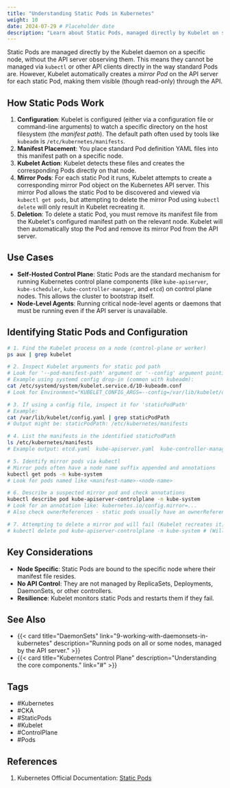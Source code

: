 ```yaml
---
title: "Understanding Static Pods in Kubernetes"
weight: 10
date: 2024-07-29 # Placeholder date
description: "Learn about Static Pods, managed directly by Kubelet on specific nodes, often used for control plane components."
---
```


Static Pods are managed directly by the Kubelet daemon on a specific node, without the API server observing them. This means they cannot be managed via `kubectl` or other API clients directly in the way standard Pods are. However, Kubelet automatically creates a *mirror Pod* on the API server for each static Pod, making them visible (though read-only) through the API.

## How Static Pods Work

1.  **Configuration**: Kubelet is configured (either via a configuration file or command-line arguments) to watch a specific directory on the host filesystem (the *manifest path*). The default path often used by tools like `kubeadm` is `/etc/kubernetes/manifests`.
2.  **Manifest Placement**: You place standard Pod definition YAML files into this manifest path on a specific node.
3.  **Kubelet Action**: Kubelet detects these files and creates the corresponding Pods directly on that node.
4.  **Mirror Pods**: For each static Pod it runs, Kubelet attempts to create a corresponding mirror Pod object on the Kubernetes API server. This mirror Pod allows the static Pod to be discovered and viewed via `kubectl get pods`, but attempting to delete the mirror Pod using `kubectl delete` will only result in Kubelet recreating it.
5.  **Deletion**: To delete a static Pod, you must remove its manifest file from the Kubelet's configured manifest path on the relevant node. Kubelet will then automatically stop the Pod and remove its mirror Pod from the API server.

## Use Cases

- **Self-Hosted Control Plane**: Static Pods are the standard mechanism for running Kubernetes control plane components (like `kube-apiserver`, `kube-scheduler`, `kube-controller-manager`, and `etcd`) on control plane nodes. This allows the cluster to bootstrap itself.
- **Node-Level Agents**: Running critical node-level agents or daemons that must be running even if the API server is unavailable.

## Identifying Static Pods and Configuration

```bash
# 1. Find the Kubelet process on a node (control-plane or worker)
ps aux | grep kubelet

# 2. Inspect Kubelet arguments for static pod path
# Look for '--pod-manifest-path' argument or '--config' argument pointing to a kubelet config file.
# Example using systemd config drop-in (common with kubeadm):
cat /etc/systemd/system/kubelet.service.d/10-kubeadm.conf
# Look for Environment="KUBELET_CONFIG_ARGS=--config=/var/lib/kubelet/config.yaml"

# 3. If using a config file, inspect it for 'staticPodPath'
# Example:
cat /var/lib/kubelet/config.yaml | grep staticPodPath
# Output might be: staticPodPath: /etc/kubernetes/manifests

# 4. List the manifests in the identified staticPodPath
ls /etc/kubernetes/manifests
# Example output: etcd.yaml  kube-apiserver.yaml  kube-controller-manager.yaml  kube-scheduler.yaml

# 5. Identify mirror pods via kubectl
# Mirror pods often have a node name suffix appended and annotations
kubectl get pods -n kube-system
# Look for pods named like <manifest-name>-<node-name>

# 6. Describe a suspected mirror pod and check annotations
kubectl describe pod kube-apiserver-controlplane -n kube-system
# Look for an annotation like: kubernetes.io/config.mirror=...
# Also check ownerReferences - static pods usually have an ownerReference pointing to the Node object.

# 7. Attempting to delete a mirror pod will fail (Kubelet recreates it)
# kubectl delete pod kube-apiserver-controlplane -n kube-system # (Will be recreated)
```

## Key Considerations

- **Node Specific**: Static Pods are bound to the specific node where their manifest file resides.
- **No API Control**: They are not managed by ReplicaSets, Deployments, DaemonSets, or other controllers.
- **Resilience**: Kubelet monitors static Pods and restarts them if they fail.

## See Also

- {{< card title="DaemonSets" link="9-working-with-daemonsets-in-kubernetes" description="Running pods on all or some nodes, managed by the API server." >}}
- {{< card title="Kubernetes Control Plane" description="Understanding the core components." link="#" >}} <!-- Add link -->

## Tags

- #Kubernetes
- #CKA
- #StaticPods
- #Kubelet
- #ControlPlane
- #Pods

## References

1.  Kubernetes Official Documentation: [Static Pods](https://kubernetes.io/docs/tasks/configure-pod-container/static-pod/) 
